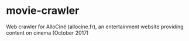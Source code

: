 # movie-crawler
Web crawler for AlloCiné (allocine.fr), an entertainment website providing content on cinema (October 2017)

